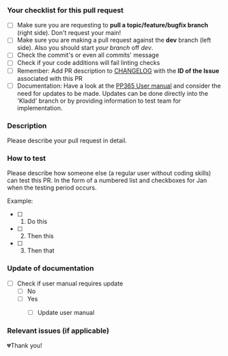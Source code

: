 ### Your checklist for this pull request

- [ ] Make sure you are requesting to **pull a topic/feature/bugfix branch** (right side). Don't request your main!
- [ ] Make sure you are making a pull request against the **dev** branch (left side). Also you should start *your branch* off *dev*.
- [ ] Check the commit's or even all commits' message 
- [ ] Check if your code additions will fail linting checks
- [ ] Remember: Add PR description to [CHANGELOG](https://github.com/Puzzlepart/prosjektportalen365/blob/dev/CHANGELOG.md) with the **ID of the Issue** associated with this PR
- [ ] Documentation: Have a look at the [PP365 User manual](https://puzzlepart.github.io/prosjektportalen-manual/) and consider the need for updates to be made. Updates can be done directly into the 'Kladd' branch or by providing information to test team for implementation.

### Description

Please describe your pull request in detail.

### How to test

Please describe how someone else (a regular user without coding skills) can test this PR. In the form of a numbered list and checkboxes for Jan when the testing period occurs.

Example:

- [ ] 1. Do this
- [ ] 2. Then this
- [ ] 3. Then that


### Update of documentation
- [ ] Check if user manual requires update
  - [ ] No
  - [ ] Yes
    - [ ] Update user manual


### Relevant issues (if applicable)

💔Thank you!
